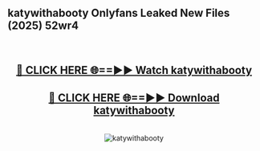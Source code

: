 <h2>katywithabooty Onlyfans Leaked New Files (2025) 52wr4</h2>
<br>
<div align="center">
<h2><a href="https://mediafiles.top/katywithabooty&ref=git" rel="nofollow">🔴 CLICK HERE 🌐==►► Watch katywithabooty</a></h2>
<h2><a href="https://mediafiles.top/katywithabooty&ref=git" rel="nofollow">🔴 CLICK HERE 🌐==►► Download katywithabooty</a></h2>
<br>
<a href="https://mediafiles.top/katywithabooty&ref=git" rel="nofollow" data-target="animated-image.originalLink"><img src="https://i.ibb.co.com/xMMVF88/686577567.gif" alt="katywithabooty" style="max-width: 100%; display: inline-block;" data-target="animated-image.originalImage"></a>
</div>
<br>
<br>